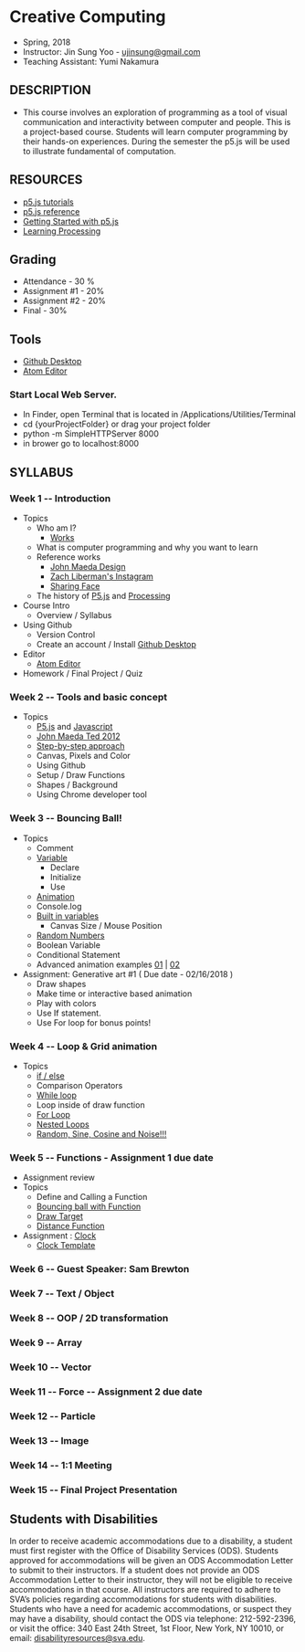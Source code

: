 # Creative Computing
- Spring, 2018
- Instructor: Jin Sung Yoo - ujinsung@gmail.com
- Teaching Assistant: Yumi Nakamura

## DESCRIPTION
- This course involves an exploration of programming as a tool of visual communication and interactivity between computer and people. This is a project-based course. Students will learn computer programming by their hands-on experiences. During the semester the p5.js will be used to illustrate fundamental of computation.

## RESOURCES
- [p5.js tutorials](https://p5js.org/learn/)
- [p5.js reference](http://p5js.org/reference)
- [Getting Started with p5.js](http://amzn.to/1PmztVt)
- [Learning Processing](http://learningprocessing.com/)

## Grading
* Attendance - 30 %
* Assignment #1 - 20%
* Assignment #2 - 20%
* Final - 30%

## Tools
* [Github Desktop](https://desktop.github.com/)
* [Atom Editor](https://atom.io/)

### Start Local Web Server.
 * In Finder, open Terminal that is located in /Applications/Utilities/Terminal
 * cd {yourProjectFolder} or drag your project folder
 * python -m SimpleHTTPServer 8000
 * in brower go to localhost:8000

## SYLLABUS

### Week 1 -- Introduction
* Topics
  * Who am I?
    * [Works](https://vimeo.com/136505838)
  * What is computer programming and why you want to learn
  * Reference works
    * [John Maeda Design](https://www.google.com/search?q=john+maeda&source=lnms&tbm=isch&sa=X&ved=0ahUKEwjdlPai1b_RAhUs7oMKHXA_A7UQ_AUICSgC&biw=1167&bih=888#tbm=isch&q=john+maeda+graphic+design&imgrc=PhLxs7TrTqQ07M%3A)
    * [Zach Liberman's Instagram](https://www.instagram.com/zach.lieberman/?hl=en)
    * [Sharing Face](https://vimeo.com/96549043)
  * The history of [P5.js](https://p5js.org/) and [Processing](https://processing.org/)
* Course Intro
  * Overview / Syllabus
* Using Github
  * Version Control
  * Create an account / Install [Github Desktop](https://desktop.github.com/)
* Editor
  * [Atom Editor](https://atom.io/)
* Homework / Final Project / Quiz

### Week 2 -- Tools and basic concept
* Topics
  * [P5.js](https://p5js.org/) and [Javascript](https://en.wikipedia.org/wiki/JavaScript)
  * [John Maeda Ted 2012](https://www.ted.com/talks/john_maeda_how_art_technology_and_design_inform_creative_leaders)
  * [Step-by-step approach](https://www.youtube.com/watch?v=cDA3_5982h8)
  * Canvas, Pixels and Color
  * Using Github
  * Setup / Draw Functions
  * Shapes / Background
  * Using Chrome developer tool

### Week 3 -- Bouncing Ball!
* Topics
  * Comment
  * [Variable](https://jinsung.github.io/sva-cc-spring-2018/week03/examples/01_variables/index.html)
    * Declare
    * Initialize
    * Use
  * [Animation](https://jinsung.github.io/sva-cc-spring-2018/week03/examples/02_animation/index.html)
  * Console.log
  * [Built in variables](https://jinsung.github.io/sva-cc-spring-2018/week03/examples/03_2_built_in_variables/index.html)
    * Canvas Size / Mouse Position
  * [Random Numbers](https://jinsung.github.io/sva-cc-spring-2018/week03/examples/07_random/index.html)
  * Boolean Variable
  * Conditional Statement
  * Advanced animation examples [01](http://thesystemis.com/projects/mesa-di-voce/) | [02](https://vimeo.com/150728260)
* Assignment: Generative art #1 ( Due date - 02/16/2018 )
  * Draw shapes
  * Make time or interactive based animation
  * Play with colors
  * Use If statement.
  * Use For loop for bonus points!

### Week 4 -- Loop & Grid animation
* Topics
  * [if / else](https://jinsung.github.io/sva-cc-spring-2018/week04/examples/01_conditions/index.html)
  * Comparison Operators
  * [While loop](https://jinsung.github.io/sva-cc-spring-2018/week04/examples/02_while_loop/index.html)
  * Loop inside of draw function
  * [For Loop](https://jinsung.github.io/sva-cc-spring-2018/week04/examples/03_for_loop/index.html)
  * [Nested Loops](https://jinsung.github.io/sva-cc-spring-2018/week04/examples/04_nested_loop/index.html)
  * [Random, Sine, Cosine and Noise!!!](https://jinsung.github.io/sva-cc-spring-2018/week04/examples/05_noise/index.html)

### Week 5 -- Functions - Assignment 1 due date
* Assignment review
* Topics
  * Define and Calling a Function
  * [Bouncing ball with Function](https://jinsung.github.io/sva-cc-spring-2018/week05/examples/02_bouncing_ball_w_function/index.html)
  * [Draw Target](https://jinsung.github.io/sva-cc-spring-2018/week05/examples/04_target_w_function/index.html)
  * [Distance Function](https://jinsung.github.io/sva-cc-spring-2018/week05/examples/05_0_distance/index.html)
* Assignment : [Clock](http://cmuems.com/2016/60212/lectures/lecture-09-09b-clocks/maedas-clocks/)
  * [Clock Template](https://jinsung.github.io/sva-cc-spring-2018/week05/examples/07_clock_template/index.html)

### Week 6 -- Guest Speaker: Sam Brewton

### Week 7 -- Text / Object

### Week 8 -- OOP / 2D transformation

### Week 9 -- Array

### Week 10 -- Vector

### Week 11 -- Force -- Assignment 2 due date

### Week 12 -- Particle

### Week 13 -- Image

### Week 14 -- 1:1 Meeting

### Week 15 -- Final Project Presentation

## Students with Disabilities

In order to receive academic accommodations due to a disability, a student must first register with the Office of Disability Services (ODS). Students approved for accommodations will be given an ODS Accommodation Letter to submit to their instructors. If a student does not provide an ODS Accommodation Letter to their instructor, they will not be eligible to receive accommodations in that course. All instructors are required to adhere to SVA’s policies regarding accommodations for students with disabilities. Students who have a need for academic accommodations, or suspect they may have a disability, should contact the ODS via telephone: 212-592-2396, or visit the office: 340 East 24th Street, 1st Floor, New York, NY 10010, or email: disabilityresources@sva.edu.

